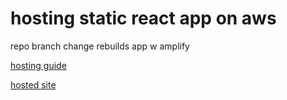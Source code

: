 # hosting static react app on aws
repo branch change rebuilds app w amplify

[hosting guide](https://aws.amazon.com/getting-started/hands-on/host-static-website/)

[hosted site](https://main.d2h52u2fnsoz6v.amplifyapp.com/)


